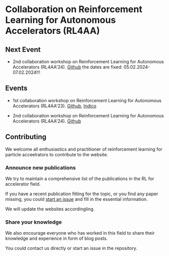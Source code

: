 # Collaboration on Reinforcement Learning for Autonomous Accelerators (RL4AA)

## Next Event

-  2nd collaboration workshop on Reinforcement Learning for Autonomous Accelerators (RL4AA'24). [Github](https://github.com/RL4AA/RL4AA24) the dates are fixed: 05.02.2024-07.02.2024!!!

## Events

- 1st collaboration workshop on Reinforcement Learning for Autonomous Accelerators (RL4AA'23). [Github](https://github.com/RL4AA/RL4AA23), [Indico](https://indico.scc.kit.edu/event/3280/overview)

- 2nd collaboration workshop on Reinforcement Learning for Autonomous Accelerators (RL4AA'24). [Github](https://github.com/RL4AA/RL4AA24)


## Contributing

We welcome all enthusiastics and practitioner of reinforcement learning for particle acceelrators to contribute to the website.

### Announce new publications

We try to maintain a comprehensive list of the publications in the RL for accelerator field.

If you have a recent publication fitting for the topic, or you find any paper missing, you could [start an issue](https://github.com/RL4AA/RL4AA.github.io/issues/new?assignees=&labels=publication&template=new-publication.md&title=Add+new+publication+%5Bfill+a+short+title+here%5D) and fill in the essential information.

We will update the websites accordingling.

### Share your knowledge

We also encourage everyone who has worked in this field to share their knowledge and experience in form of blog posts.

You could contact us directly or start an issue in the repository.
